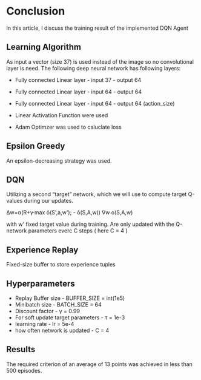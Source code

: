 # Conclusion
In this article, I discuss the training result of the implemented DQN Agent

## Learning Algorithm
As input a vector (size 37) is used instead of the image so no convolutional layer is need. 
The following deep neural network has following layers:</br>

* Fully connected Linear layer - input 37 - output 64</br>

* Fully connected Linear layer - input 64 - output 64</br>

* Fully connected Linear layer - input 64 - output 64 (action_size)</br>

* Linear Activation Function were used</br>

* Adam Optimzer was used to caluclate loss

## Epsilon Greedy
An epsilon-decreasing strategy was used.

## DQN
Utilizing a second “target” network, which we will use to compute target Q-values during our updates.

Δw=α(R+γ·max ô(S',a,w'); - ô(S,A,w)) ∇w o(S,A,w)

with w' fixed target value during training. Are only updated with the Q-network parameters everc C steps ( here C = 4 )

## Experience Replay
Fixed-size buffer to store experience tuples

## Hyperparameters
* Replay Buffer size - BUFFER_SIZE = int(1e5)
* Minibatch size - BATCH_SIZE = 64
* Discount factor - γ = 0.99
* For soft update target parameters - τ = 1e-3
* learning rate - lr = 5e-4
* how often network is updated - C = 4
## Results
The required criterion of an average of 13 points was achieved in less than 500 episodes.

